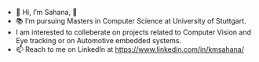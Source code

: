 - :wave: Hi, I’m Sahana, :woman:
- :books: I’m pursuing Masters in Computer Science at University of Stuttgart.
- I am interested to colleberate on projects related to Computer Vision and Eye tracking or on Automotive embedded systems.
- 📫 Reach to me on LinkedIn at https://www.linkedin.com/in/kmsahana/

<!---
SahOnBoarded/SahOnBoarded is a ✨ special ✨ repository because its `README.md` (this file) appears on your GitHub profile.
You can click the Preview link to take a look at your changes.
--->
